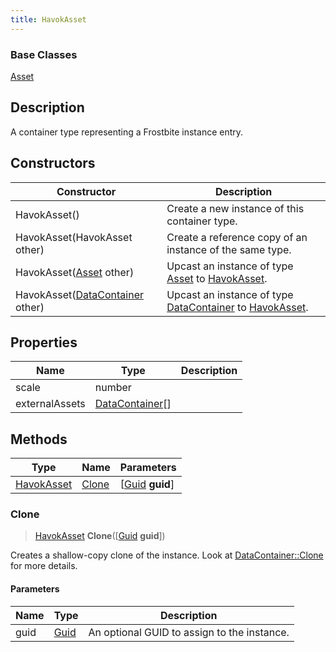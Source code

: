 ```yaml
---
title: HavokAsset
---
```

### Base Classes

[Asset](Asset)

## Description

A container type representing a Frostbite instance entry.

## Constructors

| Constructor                                                           | Description                                                                                                 |
| --------------------------------------------------------------------- | ----------------------------------------------------------------------------------------------------------- |
| HavokAsset()                                                          | Create a new instance of this container type.                                                               |
| HavokAsset(HavokAsset other)                                          | Create a reference copy of an instance of the same type.                                                    |
| HavokAsset([Asset](Asset) other)                                      | Upcast an instance of type [Asset](Asset) to [HavokAsset](HavokAsset).                                      |
| HavokAsset([DataContainer](/vext/ref/shared/class/datacontainer) other) | Upcast an instance of type [DataContainer](/vext/ref/shared/class/datacontainer) to [HavokAsset](HavokAsset). |

## Properties

| Name           | Type                                                    | Description |
| -------------- | ------------------------------------------------------- | ----------- |
| scale          | number                                                  |             |
| externalAssets | [DataContainer](/vext/ref/shared/class/datacontainer)\[\] |             |

## Methods

| Type                     | Name            | Parameters                                     |
| ------------------------ | --------------- | ---------------------------------------------- |
| [HavokAsset](HavokAsset) | [Clone](#clone) | \[[Guid](/vext/ref/shared/class/guid) **guid**\] |

### Clone

> [HavokAsset](HavokAsset) **Clone**(\[[Guid](/vext/ref/shared/class/guid) **guid**\])

Creates a shallow-copy clone of the instance. Look at [DataContainer::Clone](/vext/ref/shared/class/datacontainer#clone) for more details.

#### Parameters

| Name | Type         | Description                                 |
| ---- | ------------ | ------------------------------------------- |
| guid | [Guid](Guid) | An optional GUID to assign to the instance. |
